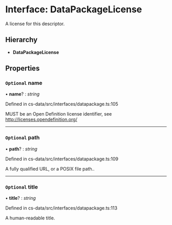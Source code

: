 # Interface: DataPackageLicense

A license for this descriptor.

## Hierarchy

* **DataPackageLicense**

## Properties

### `Optional` name

• **name**? : *string*

Defined in cs-data/src/interfaces/datapackage.ts:105

MUST be an Open Definition license identifier, see http://licenses.opendefinition.org/

___

### `Optional` path

• **path**? : *string*

Defined in cs-data/src/interfaces/datapackage.ts:109

A fully qualified URL, or a POSIX file path..

___

### `Optional` title

• **title**? : *string*

Defined in cs-data/src/interfaces/datapackage.ts:113

A human-readable title.
